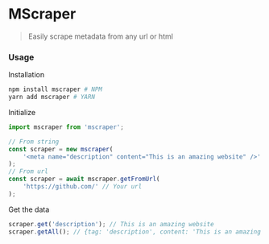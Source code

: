 # MScraper

> Easily scrape metadata from any url or html

### Usage

Installation

```sh
npm install mscraper # NPM
yarn add mscraper # YARN
```

Initialize

```ts
import mscraper from 'mscraper';

// From string
const scraper = new mscraper(
    '<meta name="description" content="This is an amazing website" />' // Your url
);
// From url
const scraper = await mscraper.getFromUrl(
    'https://github.com/' // Your url
);
```

Get the data

```ts
scraper.get('description'); // This is an amazing website
scraper.getAll(); // {tag: 'description', content: 'This is an amazing website'}
```

